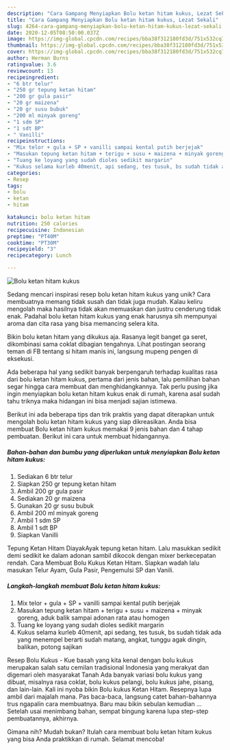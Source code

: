 ```yaml
---
description: "Cara Gampang Menyiapkan Bolu ketan hitam kukus, Lezat Sekali"
title: "Cara Gampang Menyiapkan Bolu ketan hitam kukus, Lezat Sekali"
slug: 4264-cara-gampang-menyiapkan-bolu-ketan-hitam-kukus-lezat-sekali
date: 2020-12-05T08:50:00.037Z
image: https://img-global.cpcdn.com/recipes/bba38f312180fd3d/751x532cq70/bolu-ketan-hitam-kukus-foto-resep-utama.jpg
thumbnail: https://img-global.cpcdn.com/recipes/bba38f312180fd3d/751x532cq70/bolu-ketan-hitam-kukus-foto-resep-utama.jpg
cover: https://img-global.cpcdn.com/recipes/bba38f312180fd3d/751x532cq70/bolu-ketan-hitam-kukus-foto-resep-utama.jpg
author: Herman Burns
ratingvalue: 3.6
reviewcount: 13
recipeingredient:
- "6 btr telur"
- "250 gr tepung ketan hitam"
- "200 gr gula pasir"
- "20 gr maizena"
- "20 gr susu bubuk"
- "200 ml minyak goreng"
- "1 sdm SP"
- "1 sdt BP"
- " Vanilli"
recipeinstructions:
- "Mix telor + gula + SP + vanilli sampai kental putih berjejak"
- "Masukan tepung ketan hitam + terigu + susu + maizena + minyak goreng, aduk balik sampai adonan rata atau homogen"
- "Tuang ke loyang yang sudah dioles sedikit margarin"
- "Kukus selama kurleb 40menit, api sedang, tes tusuk, bs sudah tidak ada yang menempel berarti sudah matang, angkat, tunggu agak dingin, balikan, potong sajikan"
categories:
- Resep
tags:
- bolu
- ketan
- hitam

katakunci: bolu ketan hitam 
nutrition: 250 calories
recipecuisine: Indonesian
preptime: "PT40M"
cooktime: "PT30M"
recipeyield: "3"
recipecategory: Lunch

---
```



![Bolu ketan hitam kukus](https://img-global.cpcdn.com/recipes/bba38f312180fd3d/751x532cq70/bolu-ketan-hitam-kukus-foto-resep-utama.jpg)

Sedang mencari inspirasi resep bolu ketan hitam kukus yang unik? Cara membuatnya memang tidak susah dan tidak juga mudah. Kalau keliru mengolah maka hasilnya tidak akan memuaskan dan justru cenderung tidak enak. Padahal bolu ketan hitam kukus yang enak harusnya sih mempunyai aroma dan cita rasa yang bisa memancing selera kita.

Bikin bolu ketan hitam yang dikukus aja. Rasanya legit banget ga seret, dikombinasi sama coklat dibagian tengahnya. Lihat postingan seorang teman di FB tentang si hitam manis ini, langsung mupeng pengen di eksekusi.

Ada beberapa hal yang sedikit banyak berpengaruh terhadap kualitas rasa dari bolu ketan hitam kukus, pertama dari jenis bahan, lalu pemilihan bahan segar hingga cara membuat dan menghidangkannya. Tak perlu pusing jika ingin menyiapkan bolu ketan hitam kukus enak di rumah, karena asal sudah tahu triknya maka hidangan ini bisa menjadi sajian istimewa.


Berikut ini ada beberapa tips dan trik praktis yang dapat diterapkan untuk mengolah bolu ketan hitam kukus yang siap dikreasikan. Anda bisa membuat Bolu ketan hitam kukus memakai 9 jenis bahan dan 4 tahap pembuatan. Berikut ini cara untuk membuat hidangannya.

<!--inarticleads1-->

##### Bahan-bahan dan bumbu yang diperlukan untuk menyiapkan Bolu ketan hitam kukus:

1. Sediakan 6 btr telur
1. Siapkan 250 gr tepung ketan hitam
1. Ambil 200 gr gula pasir
1. Sediakan 20 gr maizena
1. Gunakan 20 gr susu bubuk
1. Ambil 200 ml minyak goreng
1. Ambil 1 sdm SP
1. Ambil 1 sdt BP
1. Siapkan  Vanilli


Tepung Ketan Hitam DiayakAyak tepung ketan hitam. Lalu masukkan sedikit demi sedikit ke dalam adonan sambil dikocok dengan mixer berkecepatan rendah. Cara Membuat Bolu Kukus Ketan Hitam. Siapkan wadah lalu masukan Telur Ayam, Gula Pasir, Pengemulsi SP dan Vanili. 

<!--inarticleads2-->

##### Langkah-langkah membuat Bolu ketan hitam kukus:

1. Mix telor + gula + SP + vanilli sampai kental putih berjejak
1. Masukan tepung ketan hitam + terigu + susu + maizena + minyak goreng, aduk balik sampai adonan rata atau homogen
1. Tuang ke loyang yang sudah dioles sedikit margarin
1. Kukus selama kurleb 40menit, api sedang, tes tusuk, bs sudah tidak ada yang menempel berarti sudah matang, angkat, tunggu agak dingin, balikan, potong sajikan


Resep Bolu Kukus - Kue basah yang kita kenal dengan bolu kukus merupakan salah satu cemilan tradisional Indonesia yang merakyat dan digemari oleh masyarakat Tanah Ada banyak variasi bolu kukus yang dibuat, misalnya rasa coklat, bolu kukus pelangi, bolu kukus jahe, pisang, dan lain-lain. Kali ini nyoba bikin Bolu kukus Ketan Hitam. Resepnya lupa ambil dari majalah mana. Pas baca-baca, langsung catet bahan-bahannya trus ngapalin cara membuatnya. Baru mau bikin sebulan kemudian … Setelah usai menimbang bahan, sempat bingung karena lupa step-step pembuatannya, akhirnya. 

Gimana nih? Mudah bukan? Itulah cara membuat bolu ketan hitam kukus yang bisa Anda praktikkan di rumah. Selamat mencoba!
